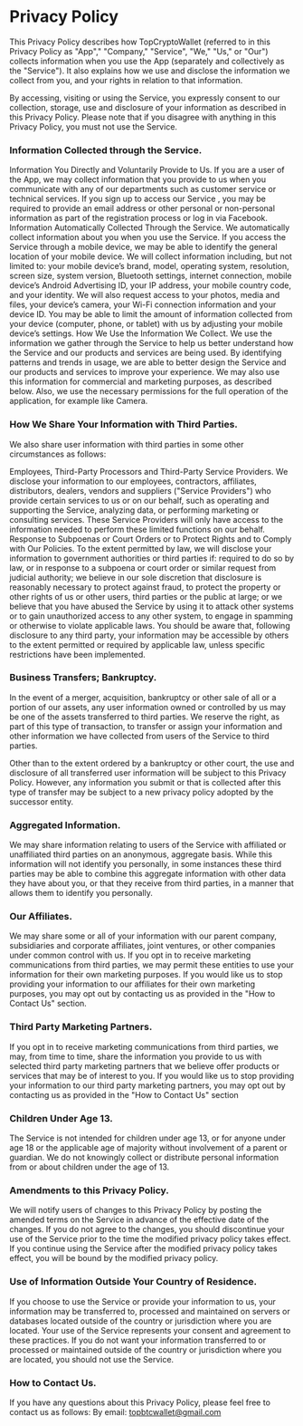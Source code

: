 # Privacy Policy

This Privacy Policy describes how TopCryptoWallet (referred to in this Privacy Policy as "App"," "Company," "Service", "We," "Us," or "Our") collects information when you use the App (separately and collectively as the "Service"). It also explains how we use and disclose the information we collect from you, and your rights in relation to that information.

By accessing, visiting or using the Service, you expressly consent to our collection, storage, use and disclosure of your information as described in this Privacy Policy. Please note that if you disagree with anything in this Privacy Policy, you must not use the Service.

### Information Collected through the Service.

Information You Directly and Voluntarily Provide to Us.
If you are a user of the App, we may collect information that you provide to us when you communicate with any of our departments such as customer service or technical services.
If you sign up to access our Service , you may be required to provide an email address or other personal or non-personal information as part of the registration process or log in via Facebook.
Information Automatically Collected Through the Service.
We automatically collect information about you when you use the Service.
If you access the Service through a mobile device, we may be able to identify the general location of your mobile device. We will collect information including, but not limited to: your mobile device’s brand, model, operating system, resolution, screen size, system version, Bluetooth settings, internet connection, mobile device’s Android Advertising ID, your IP address, your mobile country code, and your identity. We will also request access to your photos, media and files, your device’s camera, your Wi-Fi connection information and your device ID.
You may be able to limit the amount of information collected from your device (computer, phone, or tablet) with us by adjusting your mobile device’s settings.
How We Use the Information We Collect.
We use the information we gather through the Service to help us better understand how the Service and our products and services are being used. By identifying patterns and trends in usage, we are able to better design the Service and our products and services to improve your experience. We may also use this information for commercial and marketing purposes, as described below. Also, we use the necessary permissions for the full operation of the application, for example like Camera.

### How We Share Your Information with Third Parties.
We also share user information with third parties in some other circumstances as follows:

Employees, Third-Party Processors and Third-Party Service Providers.
We disclose your information to our employees, contractors, affiliates, distributors, dealers, vendors and suppliers ("Service Providers") who provide certain services to us or on our behalf, such as operating and supporting the Service, analyzing data, or performing marketing or consulting services. These Service Providers will only have access to the information needed to perform these limited functions on our behalf.
Response to Subpoenas or Court Orders or to Protect Rights and to Comply with Our Policies.
To the extent permitted by law, we will disclose your information to government authorities or third parties if:
required to do so by law, or in response to a subpoena or court order or similar request from judicial authority;
we believe in our sole discretion that disclosure is reasonably necessary to protect against fraud, to protect the property or other rights of us or other users, third parties or the public at large; or
we believe that you have abused the Service by using it to attack other systems or to gain unauthorized access to any other system, to engage in spamming or otherwise to violate applicable laws.
You should be aware that, following disclosure to any third party, your information may be accessible by others to the extent permitted or required by applicable law, unless specific restrictions have been implemented.

### Business Transfers; Bankruptcy.

In the event of a merger, acquisition, bankruptcy or other sale of all or a portion of our assets, any user information owned or controlled by us may be one of the assets transferred to third parties. We reserve the right, as part of this type of transaction, to transfer or assign your information and other information we have collected from users of the Service to third parties.

Other than to the extent ordered by a bankruptcy or other court, the use and disclosure of all transferred user information will be subject to this Privacy Policy. However, any information you submit or that is collected after this type of transfer may be subject to a new privacy policy adopted by the successor entity.

### Aggregated Information.

We may share information relating to users of the Service with affiliated or unaffiliated third parties on an anonymous, aggregate basis. While this information will not identify you personally, in some instances these third parties may be able to combine this aggregate information with other data they have about you, or that they receive from third parties, in a manner that allows them to identify you personally.

### Our Affiliates.

We may share some or all of your information with our parent company, subsidiaries and corporate affiliates, joint ventures, or other companies under common control with us. If you opt in to receive marketing communications from third parties, we may permit these entities to use your information for their own marketing purposes. If you would like us to stop providing your information to our affiliates for their own marketing purposes, you may opt out by contacting us as provided in the "How to Contact Us" section.

### Third Party Marketing Partners.

If you opt in to receive marketing communications from third parties, we may, from time to time, share the information you provide to us with selected third party marketing partners that we believe offer products or services that may be of interest to you. If you would like us to stop providing your information to our third party marketing partners, you may opt out by contacting us as provided in the "How to Contact Us" section

### Children Under Age 13.

The Service is not intended for children under age 13, or for anyone under age 18 or the applicable age of majority without involvement of a parent or guardian. We do not knowingly collect or distribute personal information from or about children under the age of 13.

### Amendments to this Privacy Policy.

We will notify users of changes to this Privacy Policy by posting the amended terms on the Service in advance of the effective date of the changes. If you do not agree to the changes, you should discontinue your use of the Service prior to the time the modified privacy policy takes effect. If you continue using the Service after the modified privacy policy takes effect, you will be bound by the modified privacy policy.

### Use of Information Outside Your Country of Residence.

If you choose to use the Service or provide your information to us, your information may be transferred to, processed and maintained on servers or databases located outside of the country or jurisdiction where you are located. Your use of the Service represents your consent and agreement to these practices. If you do not want your information transferred to or processed or maintained outside of the country or jurisdiction where you are located, you should not use the Service.

### How to Contact Us.

If you have any questions about this Privacy Policy, please feel free to contact us as follows: By email: topbtcwallet@gmail.com
